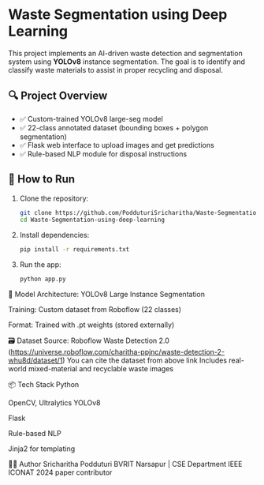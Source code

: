 # Waste Segmentation using Deep Learning

This project implements an AI-driven waste detection and segmentation system using **YOLOv8** instance segmentation. The goal is to identify and classify waste materials to assist in proper recycling and disposal.

## 🔍 Project Overview

- ✅ Custom-trained YOLOv8 large-seg model
- ✅ 22-class annotated dataset (bounding boxes + polygon segmentation)
- ✅ Flask web interface to upload images and get predictions
- ✅ Rule-based NLP module for disposal instructions

## 🚀 How to Run

1. Clone the repository:
   ```bash
   git clone https://github.com/PodduturiSricharitha/Waste-Segmentation-using-deep-learning.git
   cd Waste-Segmentation-using-deep-learning
2. Install dependencies:
   ```bash
   pip install -r requirements.txt
3. Run the app:
   ```bash
   python app.py

🧠 Model
Architecture: YOLOv8 Large Instance Segmentation

Training: Custom dataset from Roboflow (22 classes)

Format: Trained with .pt weights (stored externally)

🗃️ Dataset
Source: Roboflow Waste Detection 2.0 (https://universe.roboflow.com/charitha-ppjnc/waste-detection-2-whu8d/dataset/1)
You can cite the dataset from above link
Includes real-world mixed-material and recyclable waste images

📦 Tech Stack
Python

OpenCV, Ultralytics YOLOv8

Flask

Rule-based NLP

Jinja2 for templating

👩‍💻 Author
Sricharitha Podduturi
BVRIT Narsapur | CSE Department
IEEE ICONAT 2024 paper contributor
